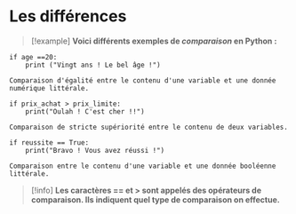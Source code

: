 
# Les différences

>[!example] **Voici différents exemples de *comparaison* en Python :**
```
if age ==20:
	print ("Vingt ans ! Le bel âge !")
```

``Comparaison d'égalité entre le contenu d'une variable et une donnée numérique littérale.``

```
if prix_achat > prix_limite:
	print("Oulah ! C'est cher !!")
```

``Comparaison de stricte supériorité entre le contenu de deux variables.``

```
if reussite == True:
	print("Bravo ! Vous avez réussi !")
```

``Comparaison entre le contenu d'une variable et une donnée booléenne littérale.``

>[!info] **Les caractères == et > sont appelés des opérateurs de comparaison. Ils indiquent quel type de comparaison on effectue.**

